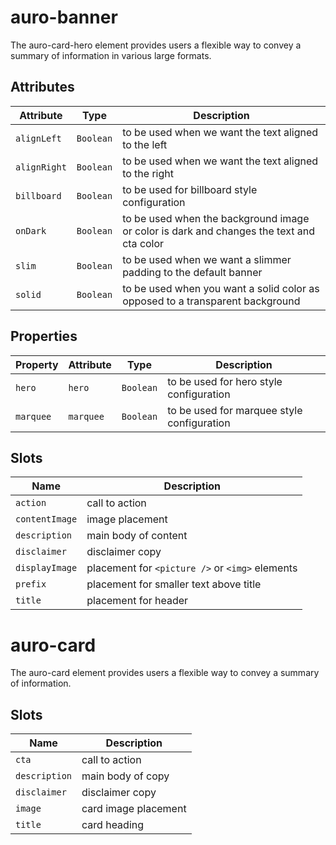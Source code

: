# auro-banner

The auro-card-hero element provides users a flexible way to convey a summary of information in various large formats.

## Attributes

| Attribute    | Type      | Description                                      |
|--------------|-----------|--------------------------------------------------|
| `alignLeft`  | `Boolean` | to be used when we want the text aligned to the left |
| `alignRight` | `Boolean` | to be used when we want the text aligned to the right |
| `billboard`  | `Boolean` | to be used for billboard style configuration     |
| `onDark`     | `Boolean` | to be used when the background image or color is dark and changes the text and cta color |
| `slim`       | `Boolean` | to be used when we want a slimmer padding to the default banner |
| `solid`      | `Boolean` | to be used when you want a solid color as opposed to a transparent background |

## Properties

| Property  | Attribute | Type      | Description                                |
|-----------|-----------|-----------|--------------------------------------------|
| `hero`    | `hero`    | `Boolean` | to be used for hero style configuration    |
| `marquee` | `marquee` | `Boolean` | to be used for marquee style configuration |

## Slots

| Name           | Description                                     |
|----------------|-------------------------------------------------|
| `action`       | call to action                                  |
| `contentImage` | image placement                                 |
| `description`  | main body of content                            |
| `disclaimer`   | disclaimer copy                                 |
| `displayImage` | placement for `<picture />` or `<img>` elements |
| `prefix`       | placement for smaller text above title          |
| `title`        | placement for header                            |


# auro-card

The auro-card element provides users a flexible way to convey a summary of information.

## Slots

| Name          | Description          |
|---------------|----------------------|
| `cta`         | call to action       |
| `description` | main body of copy    |
| `disclaimer`  | disclaimer copy      |
| `image`       | card image placement |
| `title`       | card heading         |
